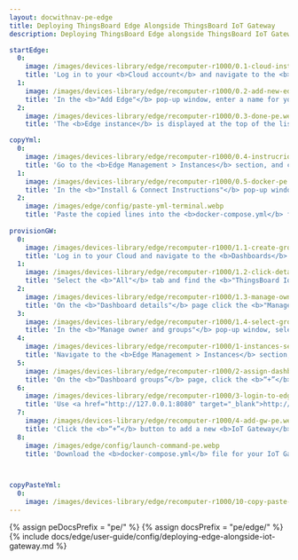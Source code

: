 ```yaml
---
layout: docwithnav-pe-edge
title: Deploying ThingsBoard Edge Alongside ThingsBoard IoT Gateway
description: Deploying ThingsBoard Edge alongside ThingsBoard IoT Gateway

startEdge:
  0:
    image: /images/devices-library/edge/recomputer-r1000/0.1-cloud-instances-section-pe.webp
    title: 'Log in to your <b>Cloud account</b> and navigate to the <b>Edge Management > Instances</b> section. Click the <b>“+”</b> button and select the <b>“Add new edge”</b> option.'
  1:
    image: /images/devices-library/edge/recomputer-r1000/0.2-add-new-edge-pe.webp
    title: 'In the <b>"Add Edge"</b> pop-up window, enter a name for your Edge in the <b>"Name"</b> field, and click the <b>"Add"</b> button.'
  2:
    image: /images/devices-library/edge/recomputer-r1000/0.3-done-pe.webp
    title: 'The <b>Edge instance</b> is displayed at the top of the list, as entries are sorted by creation time by default.'

copyYml:
  0:
    image: /images/devices-library/edge/recomputer-r1000/0.4-instrucrions-button-pe.webp
    title: 'Go to the <b>Edge Management > Instances</b> section, and click on the <b>Edge instance</b> itself. On the <b>Edge details"</b> page, click the <b>"Install & Connect Instructions"</b> button.'
  1:
    image: /images/devices-library/edge/recomputer-r1000/0.5-docker-pe.webp
    title: 'In the <b>"Install & Connect Instructions"</b> pop-up window, select the <b>"Docker"</b> tab and copy the configuration lines.'
  2:
    image: /images/edge/config/paste-yml-terminal.webp
    title: 'Paste the copied lines into the <b>docker-compose.yml</b> file in the terminal and save it. To close the file press <b>CTRL+X</b>.'
    
provisionGW:
  0:
    image: /images/devices-library/edge/recomputer-r1000/1.1-create-group-pe.webp
    title: 'Log in to your Cloud and navigate to the <b>Dashboards</b> section and select the <b>"Group"</b> tab. Click the <b>"+"</b> button to add a new group. In the <b>"Add entity group"</b> pop-up window, enter the group name in the <b>"Name"</b> field and click the <b>"Add"</b> button.'
  1:
    image: /images/devices-library/edge/recomputer-r1000/1.2-click-details-dashboard-pe.webp
    title: 'Select the <b>"All"</b> tab and find the <b>"ThingsBoard IoT Gateways"</b> dashboard. The <b>"ThingsBoard IoT Gateways"</b> dashboard is one of the pre-created, out-of-the-box dashboards available. Click the <b>"Dashboard details"</b> button.'
  2:
    image: /images/devices-library/edge/recomputer-r1000/1.3-manage-owners-pe.webp
    title: 'On the <b>"Dashboard details"</b> page click the <b>"Manage owner and groups"</b> button.'
  3:
    image: /images/devices-library/edge/recomputer-r1000/1.4-select-group-pe.webp
    title: 'In the <b>"Manage owner and groups"</b> pop-up window, select the newly created group from the <b>"Groups"</b> drop-down menu. Click the <b>"Update"</b> button.'
  4:
    image: /images/devices-library/edge/recomputer-r1000/1-instances-section-pe.webp
    title: 'Navigate to the <b>Edge Management > Instances</b> section, then click the <b>“Manage edge dashboard groups”</b> button.'
  5:
    image: /images/devices-library/edge/recomputer-r1000/2-assign-dashboard-pe.webp
    title: 'On the <b>“Dashboard groups”</b> page, click the <b>“+”</b> icon to assign the newly created group to the <b>Edge instance</b>. Click the <b>“Assign”</b> button. The group and all dashboards within it will be assigned to the <b>Edge instance</b>.'
  6:
    image: /images/devices-library/edge/recomputer-r1000/3-login-to-edge-pe.webp
    title: 'Use <a href="http://127.0.0.1:8080" target="_blank">http://127.0.0.1:8080</a> to open the <b>Edge instance</b>, log in with your credentials and go to the <b>Dashboards</b> section to open the <b>“ThingsBoard IoT Gateways”</b> dashboard.'
  7:
    image: /images/devices-library/edge/recomputer-r1000/4-add-gw-pe.webp
    title: 'Click the <b>“+”</b> button to add a new <b>IoT Gateway</b> device. Enter the gateway name in the <b>“Name”</b> field, and select the <b>“default”</b> device profile. Click the <b>“Create”</b> button.'
  8:
    image: /images/edge/config/launch-command-pe.webp
    title: 'Download the <b>docker-compose.yml</b> file for your IoT Gateway device from the <b>“Launch command”</b> pop-up window.'



copyPasteYml:
  0:
    image: /images/devices-library/edge/recomputer-r1000/10-copy-paste-configs.webp
---
```


{% assign peDocsPrefix = "pe/" %}
{% assign docsPrefix = "pe/edge/" %}
{% include docs/edge/user-guide/config/deploying-edge-alongside-iot-gateway.md %}